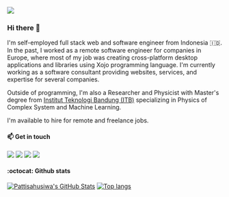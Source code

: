 ![](https://komarev.com/ghpvc/?username=pattisahusiwa&color=green)

### Hi there :wave:

I'm self-employed full stack web and software engineer from Indonesia :indonesia:.
In the past, I worked as a remote software engineer for companies in Europe, where most of my job was creating cross-platform desktop applications and libraries using Xojo programming language.
I'm currently working as a software consultant providing websites, services, and expertise for several companies.

Outside of programming, I'm also a Researcher and Physicist with Master's degree from [Institut Teknologi Bandung (ITB)](https://itb.ac.id/) specializing in Physics of Complex System and Machine Learning.

I'm available to hire for remote and freelance jobs.

#### :mailbox: Get in touch
[![](https://img.shields.io/static/v1?label=&message=Gmail&color=D44638&labelColor=FAFAFA&logo=gmail&logoColor=B23121)](mailto:asis.pattisahusiwa@gmail.com)
[![](https://img.shields.io/static/v1?label=&message=Twitter&color=1DA1F2&labelColor=E1E8ED&logo=twitter&logoColor=1DA1F2)](https://twitter.com/asispts)
[![](https://img.shields.io/static/v1?label=&message=LinkedIn&color=006192&labelColor=black&logo=linkedin)](https://linkedin.com/in/asispts)
[![](https://img.shields.io/static/v1?label=&message=ResearchGate&color=40ba9b&labelColor=E1E8ED&logo=researchgate)](https://www.researchgate.net/profile/Asis_Pattisahusiwa)


#### :octocat: Github stats
[![Pattisahusiwa's GitHub Stats](https://github-readme-stats.vercel.app/api?username=pattisahusiwa&count_private=true&show_icons=true&cache_seconds=1800)](https://github.com/pattisahusiwa)
[![Top langs](https://github-readme-stats.vercel.app/api/top-langs/?username=pattisahusiwa&langs_count=10&hide=makefile,objective-c&layout=compact&cache_seconds=1800)](https://github.com/pattisahusiwa)
